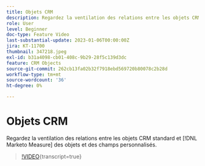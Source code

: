 ```yaml
---
title: Objets CRM
description: Regardez la ventilation des relations entre les objets CRM standard et [!DNL Marketo Measure] des objets et des champs personnalisés.
role: User
level: Beginner
doc-type: Feature Video
last-substantial-update: 2023-01-06T00:00:00Z
jira: KT-11700
thumbnail: 347218.jpeg
exl-id: b31a4098-cb01-408c-9b29-28f5c139d3dc
feature: CRM Objects
source-git-commit: 262cb13fa02b32f7918ebd569720b80078c2b28d
workflow-type: tm+mt
source-wordcount: '36'
ht-degree: 0%

---
```


# Objets CRM

Regardez la ventilation des relations entre les objets CRM standard et [!DNL Marketo Measure] des objets et des champs personnalisés.

>[!VIDEO](https://video.tv.adobe.com/v/347218/?learn=on){transcript=true}
